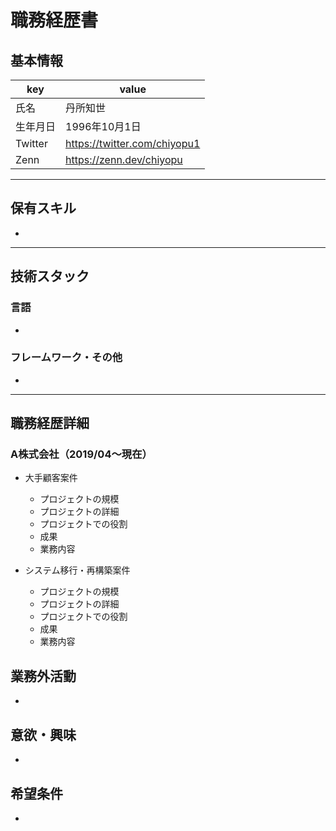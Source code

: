 # 職務経歴書

## 基本情報

|key|value|
|---|---|
|氏名|丹所知世|
|生年月日|1996年10月1日|
|Twitter|https://twitter.com/chiyopu1|
|Zenn|https://zenn.dev/chiyopu|

---

## 保有スキル

- 


---

## 技術スタック

### 言語

- 

### フレームワーク・その他

- 

---

## 職務経歴詳細

### A株式会社（2019/04〜現在）

- 大手顧客案件
  - プロジェクトの規模
  - プロジェクトの詳細
  - プロジェクトでの役割
  - 成果
  - 業務内容

- システム移行・再構築案件
  - プロジェクトの規模
  - プロジェクトの詳細
  - プロジェクトでの役割
  - 成果
  - 業務内容

## 業務外活動

- 

## 意欲・興味

- 

## 希望条件

- 
